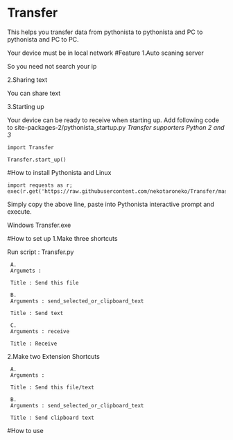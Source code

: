 # Transfer

This helps you transfer data from pythonista to pythonista and PC to pythonista and PC to PC.

Your device must be in local network
#Feature
1.Auto scaning server

So you need not search your ip

2.Sharing text

You can share text

3.Starting up

Your device can be ready to receive when starting up.
Add following code to site-packages-2/pythonista_startup.py *Transfer supporters Python 2 and 3*

~~~~
import Transfer

Transfer.start_up()
~~~~

#How to install
Pythonista and Linux
```
import requests as r; exec(r.get('https://raw.githubusercontent.com/nekotaroneko/Transfer/master/Installer.py').text)
```
Simply copy the above line, paste into Pythonista interactive prompt and
execute.

Windows
Transfer.exe

#How to set up
1.Make three shortcuts

Run script : Transfer.py

     A.
     Argumets :

     Title : Send this file

     B.
     Arguments : send_selected_or_clipboard_text

     Title : Send text

     C.
     Arguments : receive
     
     Title : Receive

2.Make two Extension Shortcuts
     
     A.
     Arguments : 

     Title : Send this file/text

     B.
     Arguments : send_selected_or_clipboard_text
     
     Title : Send clipboard text

#How to use 
